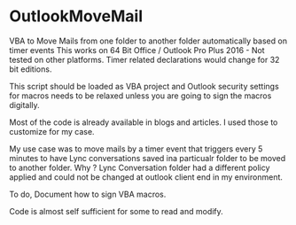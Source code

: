 # OutlookMoveMail
VBA to Move Mails from one folder to another folder automatically based on timer events
This works on 64 Bit Office / Outlook Pro Plus 2016 - Not tested on other platforms. 
Timer related declarations would change for 32 bit editions.

This script should be loaded as VBA project and Outlook security settings for macros needs to be relaxed unless you are going to sign the macros digitally. 

Most of the code is already available in blogs and articles. I used those to customize for my case. 

My use case was to move mails by a timer event that triggers every 5 minutes to have Lync conversations saved ina particualr folder to be  moved to another folder. Why ? Lync Conversation folder had a different policy applied and could not be changed at outlook client end in my environment.

To do, Document how to sign VBA macros. 

Code is almost self sufficient for some to read and modify.
